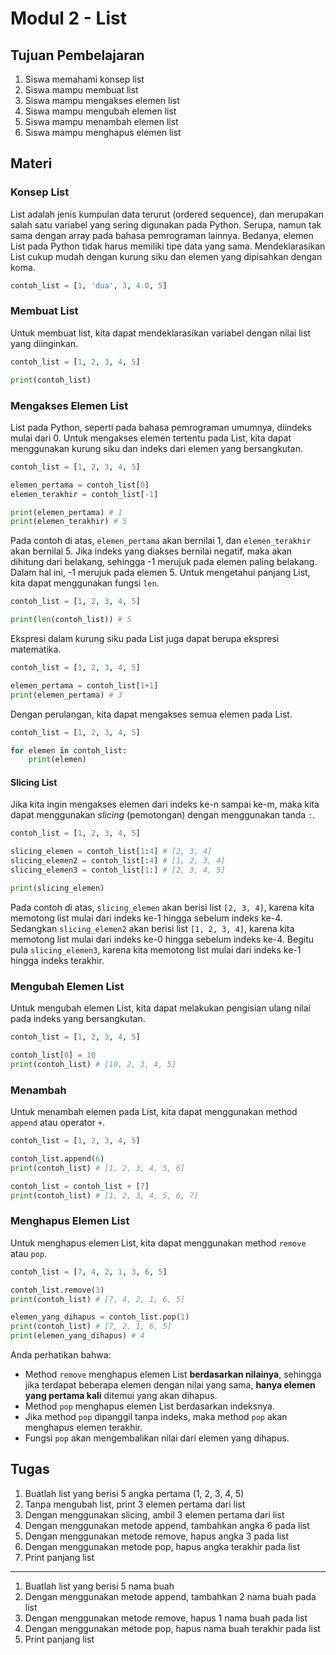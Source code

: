 # Modul 2 - List

## Tujuan Pembelajaran

1. Siswa memahami konsep list
2. Siswa mampu membuat list
3. Siswa mampu mengakses elemen list
4. Siswa mampu mengubah elemen list
5. Siswa mampu menambah elemen list
6. Siswa mampu menghapus elemen list

## Materi

### Konsep List

List adalah jenis kumpulan data terurut (ordered sequence), dan merupakan salah satu variabel yang sering digunakan pada Python. Serupa, namun tak sama dengan array pada bahasa pemrograman lainnya. Bedanya, elemen List pada Python tidak harus memiliki tipe data yang sama. Mendeklarasikan List cukup mudah dengan kurung siku dan elemen yang dipisahkan dengan koma.

```python
contoh_list = [1, 'dua', 3, 4.0, 5]
```

### Membuat List

Untuk membuat list, kita dapat mendeklarasikan variabel dengan nilai list yang diinginkan.

```python
contoh_list = [1, 2, 3, 4, 5]

print(contoh_list)
```

### Mengakses Elemen List

List pada Python, seperti pada bahasa pemrograman umumnya, diindeks mulai dari 0. Untuk mengakses elemen tertentu pada List, kita dapat menggunakan kurung siku dan indeks dari elemen yang bersangkutan.

```python
contoh_list = [1, 2, 3, 4, 5]

elemen_pertama = contoh_list[0]
elemen_terakhir = contoh_list[-1]

print(elemen_pertama) # 1
print(elemen_terakhir) # 5
```

Pada contoh di atas, `elemen_pertama` akan bernilai 1, dan `elemen_terakhir` akan bernilai 5. Jika indeks yang diakses bernilai negatif, maka akan dihitung dari belakang, sehingga -1 merujuk pada elemen paling belakang. Dalam hal ini, -1 merujuk pada elemen 5. Untuk mengetahui panjang List, kita dapat menggunakan fungsi `len`.

```python
contoh_list = [1, 2, 3, 4, 5]

print(len(contoh_list)) # 5
```

Ekspresi dalam kurung siku pada List juga dapat berupa ekspresi matematika.

```python
contoh_list = [1, 2, 3, 4, 5]

elemen_pertama = contoh_list[1+1]
print(elemen_pertama) # 3
```

Dengan perulangan, kita dapat mengakses semua elemen pada List.

```python
contoh_list = [1, 2, 3, 4, 5]

for elemen in contoh_list:
    print(elemen)
```

#### Slicing List

Jika kita ingin mengakses elemen dari indeks ke-n sampai ke-m, maka kita dapat menggunakan _slicing_ (pemotongan) dengan menggunakan tanda `:`.

```python
contoh_list = [1, 2, 3, 4, 5]

slicing_elemen = contoh_list[1:4] # [2, 3, 4]
slicing_elemen2 = contoh_list[:4] # [1, 2, 3, 4]
slicing_elemen3 = contoh_list[1:] # [2, 3, 4, 5]

print(slicing_elemen)
```

Pada contoh di atas, `slicing_elemen` akan berisi list `[2, 3, 4]`, karena kita memotong list mulai dari indeks ke-1 hingga sebelum indeks ke-4. Sedangkan `slicing_elemen2` akan berisi list `[1, 2, 3, 4]`, karena kita memotong list mulai dari indeks ke-0 hingga sebelum indeks ke-4. Begitu pula `slicing_elemen3`, karena kita memotong list mulai dari indeks ke-1 hingga indeks terakhir.

### Mengubah Elemen List

Untuk mengubah elemen List, kita dapat melakukan pengisian ulang nilai pada indeks yang bersangkutan.

```python
contoh_list = [1, 2, 3, 4, 5]

contoh_list[0] = 10
print(contoh_list) # [10, 2, 3, 4, 5]
```

### Menambah

Untuk menambah elemen pada List, kita dapat menggunakan method `append` atau operator `+`.

```python
contoh_list = [1, 2, 3, 4, 5]

contoh_list.append(6)
print(contoh_list) # [1, 2, 3, 4, 5, 6]

contoh_list = contoh_list + [7]
print(contoh_list) # [1, 2, 3, 4, 5, 6, 7]
```

### Menghapus Elemen List

Untuk menghapus elemen List, kita dapat menggunakan method `remove` atau `pop`.

```python
contoh_list = [7, 4, 2, 1, 3, 6, 5]

contoh_list.remove(3)
print(contoh_list) # [7, 4, 2, 1, 6, 5]

elemen_yang_dihapus = contoh_list.pop(1)
print(contoh_list) # [7, 2, 1, 6, 5]
print(elemen_yang_dihapus) # 4
```

Anda perhatikan bahwa: 
- Method `remove` menghapus elemen List __berdasarkan nilainya__, sehingga jika terdapat beberapa elemen dengan nilai yang sama, __hanya elemen yang pertama kali__ ditemui yang akan dihapus. 
- Method `pop` menghapus elemen List berdasarkan indeksnya. 
- Jika method `pop` dipanggil tanpa indeks, maka method `pop` akan menghapus elemen terakhir. 
- Fungsi `pop` akan mengembalikan nilai dari elemen yang dihapus.

## Tugas

1. Buatlah list yang berisi 5 angka pertama (1, 2, 3, 4, 5)
2. Tanpa mengubah list, print 3 elemen pertama dari list
3. Dengan menggunakan slicing, ambil 3 elemen pertama dari list
4. Dengan menggunakan metode append, tambahkan angka 6 pada list
5. Dengan menggunakan metode remove, hapus angka 3 pada list
6. Dengan menggunakan metode pop, hapus angka terakhir pada list
7. Print panjang list

---

1. Buatlah list yang berisi 5 nama buah
2. Dengan menggunakan metode append, tambahkan 2 nama buah pada list
3. Dengan menggunakan metode remove, hapus 1 nama buah pada list
4. Dengan menggunakan metode pop, hapus nama buah terakhir pada list
5. Print panjang list











